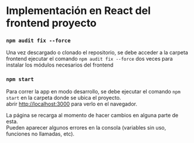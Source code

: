 # Implementación en React del frontend proyecto

### `npm audit fix --force`
Una vez descargado o clonado el repositorio, se debe acceder a la carpeta frontend ejecutar el comando `npm audit fix --force` dos veces para instalar los módulos necesarios del frontend

### `npm start`

Para correr la app en modo desarrollo, se debe ejecutar el comando `npm start` en la carpeta donde se ubica el proyecto.\
abrir [http://localhost:3000](http://localhost:3000) para verlo en el navegador.

La página se recarga al momento de hacer cambios en alguna parte de esta.\
Pueden aparecer algunos errores en la consola (variables sin uso, funciones no llamadas, etc).

